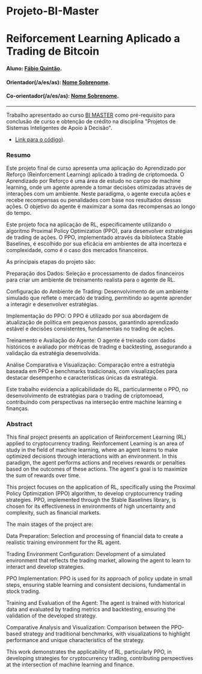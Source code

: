 # Projeto-BI-Master

# Reiforcement Learning Aplicado a Trading de Bitcoin

#### Aluno: [Fábio Quintão]([https://github.com/fabioquintao).
#### Orientador(/a/es/as): [Nome Sobrenome](https://github.com/link_do_github).
#### Co-orientador(/a/es/as): [Nome Sobrenome](https://github.com/link_do_github). <!-- caso não aplicável, remover esta linha -->

---

Trabalho apresentado ao curso [BI MASTER](https://ica.puc-rio.ai/bi-master) como pré-requisito para conclusão de curso e obtenção de crédito na disciplina "Projetos de Sistemas Inteligentes de Apoio à Decisão".

- [Link para o código](https://github.com/fabioquintao/Projeto-BI-Master/blob/main/RL.ipynb)). 

### Resumo

Este projeto final de curso apresenta uma aplicação do Aprendizado por Reforço (Reinforcement Learning) aplicado à trading de criptomoeda. O Aprendizado por Reforço é uma área de estudo no campo de machine learning, onde um agente aprende a tomar decisões otimizadas através de interações com um ambiente. Neste paradigma, o agente executa ações e recebe recompensas ou penalidades com base nos resultados dessas ações. O objetivo do agente é maximizar a soma das recompensas ao longo do tempo.

Este projeto foca na aplicação de RL, especificamente utilizando o algoritmo Proximal Policy Optimization (PPO), para desenvolver estratégias de trading de ações. O PPO, implementado através da biblioteca Stable Baselines, é escolhido por sua eficácia em ambientes de alta incerteza e complexidade, como é o caso dos mercados financeiros.

As principais etapas do projeto são:

Preparação dos Dados: Seleção e processamento de dados financeiros para criar um ambiente de treinamento realista para o agente de RL.

Configuração do Ambiente de Trading: Desenvolvimento de um ambiente simulado que reflete o mercado de trading, permitindo ao agente aprender a interagir e desenvolver estratégias.

Implementação do PPO: O PPO é utilizado por sua abordagem de atualização de política em pequenos passos, garantindo aprendizado estável e decisões consistentes, fundamentais no trading de ações.

Treinamento e Avaliação do Agente: O agente é treinado com dados históricos e avaliado por métricas de trading e backtesting, assegurando a validação da estratégia desenvolvida.

Análise Comparativa e Visualização: Comparação entre a estratégia baseada em PPO e benchmarks tradicionais, com visualizações para destacar desempenho e características únicas da estratégia.

Este trabalho evidencia a aplicabilidade do RL, particularmente o PPO, no desenvolvimento de estratégias para o trading de criptomoead, contribuindo com perspectivas na interseção entre machine learning e finanças.

### Abstract 
This final project presents an application of Reinforcement Learning (RL) applied to cryptocurrency trading. Reinforcement Learning is an area of study in the field of machine learning, where an agent learns to make optimized decisions through interactions with an environment. In this paradigm, the agent performs actions and receives rewards or penalties based on the outcomes of these actions. The agent's goal is to maximize the sum of rewards over time.

This project focuses on the application of RL, specifically using the Proximal Policy Optimization (PPO) algorithm, to develop cryptocurrency trading strategies. PPO, implemented through the Stable Baselines library, is chosen for its effectiveness in environments of high uncertainty and complexity, such as financial markets.

The main stages of the project are:

Data Preparation: Selection and processing of financial data to create a realistic training environment for the RL agent.

Trading Environment Configuration: Development of a simulated environment that reflects the trading market, allowing the agent to learn to interact and develop strategies.

PPO Implementation: PPO is used for its approach of policy update in small steps, ensuring stable learning and consistent decisions, fundamental in stock trading.

Training and Evaluation of the Agent: The agent is trained with historical data and evaluated by trading metrics and backtesting, ensuring the validation of the developed strategy.

Comparative Analysis and Visualization: Comparison between the PPO-based strategy and traditional benchmarks, with visualizations to highlight performance and unique characteristics of the strategy.

This work demonstrates the applicability of RL, particularly PPO, in developing strategies for cryptocurrency trading, contributing perspectives at the intersection of machine learning and finance.
